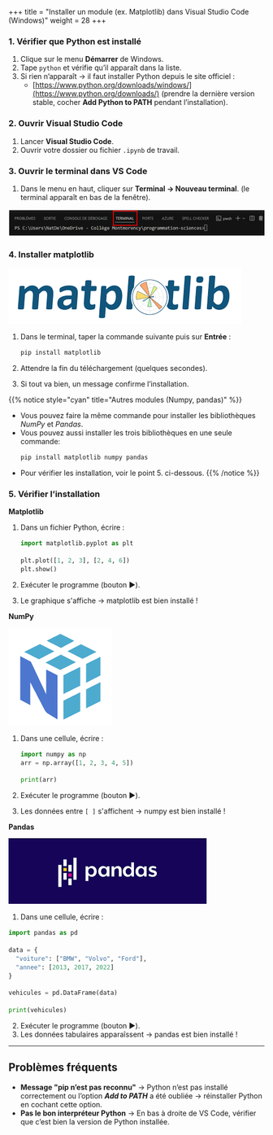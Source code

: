 +++
title = "Installer un module (ex. Matplotlib) dans Visual Studio Code (Windows)"
weight = 28
+++


### 1. Vérifier que Python est installé

1. Clique sur le menu **Démarrer** de Windows.
2. Tape `python` et vérifie qu’il apparaît dans la liste.
3. Si rien n’apparaît → il faut installer Python depuis le site officiel :
   * [https://www.python.org/downloads/windows/](https://www.python.org/downloads/)
   (prendre la dernière version stable, cocher **Add Python to PATH** pendant l’installation).


### 2. Ouvrir Visual Studio Code

1. Lancer **Visual Studio Code**.
2. Ouvrir votre dossier ou fichier `.ipynb` de travail.


### 3. Ouvrir le terminal dans VS Code

1. Dans le menu en haut, cliquer sur **Terminal → Nouveau terminal**.
   (le terminal apparaît en bas de la fenêtre).

![Terminal](./terminal.png?width=40vw)


### 4. Installer matplotlib

![Matplotlib](./matplotlib.jpg?width=30vw)

1. Dans le terminal, taper la commande suivante puis sur **Entrée** :

   ```bash
   pip install matplotlib
   ```
2. Attendre la fin du téléchargement (quelques secondes).
3. Si tout va bien, un message confirme l’installation.

{{% notice style="cyan" title="Autres modules (Numpy, pandas)" %}}
* Vous pouvez faire la même commande pour installer les bibliothèques *NumPy* et *Pandas*.
* Vous pouvez aussi installer les trois bibliothèques en une seule commande:
   ```bash
   pip install matplotlib numpy pandas
   ```
* Pour vérifier les installation, voir le point 5. ci-dessous.
{{% /notice %}}

### 5. Vérifier l’installation 

**Matplotlib**

1. Dans un fichier Python, écrire :

   ```python
   import matplotlib.pyplot as plt

   plt.plot([1, 2, 3], [2, 4, 6])
   plt.show()
   ```
2. Exécuter le programme (bouton ▶️).
3. Le graphique s'affiche → matplotlib est bien installé !

**NumPy**

![NumPy](./numpy.jpg?width=20vw)

1. Dans une cellule, écrire :

   ```python
   import numpy as np
   arr = np.array([1, 2, 3, 4, 5])

   print(arr)
   ```
2. Exécuter le programme (bouton ▶️).
3. Les données entre `[ ]` s'affichent → numpy est bien installé !

**Pandas**

![Pandas](./pandas.jpg?width=30vw)

1. Dans une cellule, écrire :

  ```python
  import pandas as pd

  data = {
    "voiture": ["BMW", "Volvo", "Ford"],
    "annee": [2013, 2017, 2022]
  }

  vehicules = pd.DataFrame(data)

  print(vehicules)
  ```

2. Exécuter le programme (bouton ▶️).
3. Les données tabulaires apparaîssent → pandas est bien installé !

---

## Problèmes fréquents

* **Message "pip n’est pas reconnu"** → Python n’est pas installé correctement ou l’option ***Add to PATH*** a été oubliée → réinstaller Python en cochant cette option.
* **Pas le bon interpréteur Python** → En bas à droite de VS Code, vérifier que c’est bien la version de Python installée.

